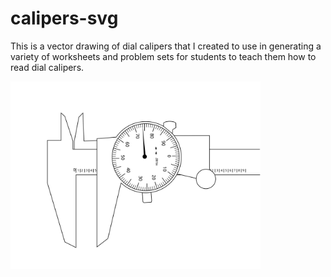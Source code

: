 # calipers-svg
This is a vector drawing of dial calipers that I created to use in generating a variety of worksheets and problem sets for students to teach them how to read dial calipers.

<a href="Calipers_Vector.svg"><img src="Calipers_Vector.svg" align="left" width="400"></a>
